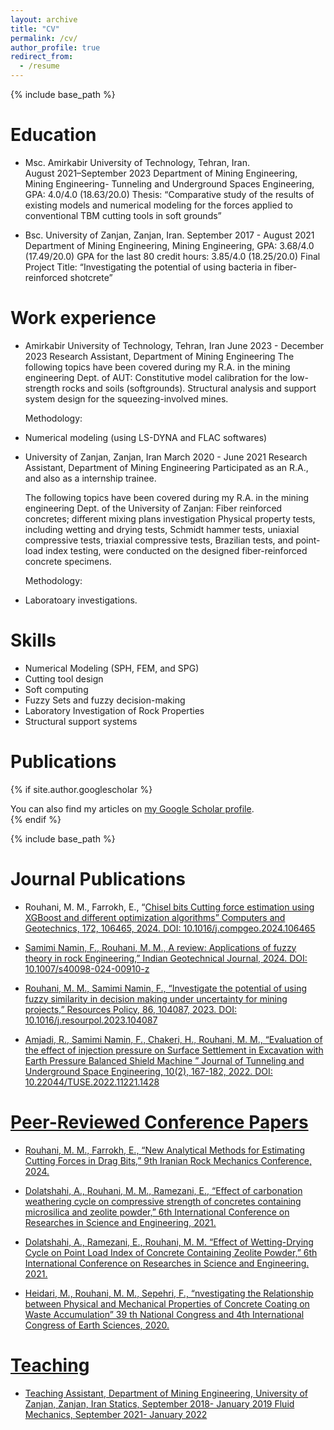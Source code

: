 ```yaml
---
layout: archive
title: "CV"
permalink: /cv/
author_profile: true
redirect_from:
  - /resume
---
```


{% include base_path %}

Education
======
* Msc.	Amirkabir University of Technology, Tehran, Iran.                                  
  August 2021–September 2023
  Department of Mining Engineering,
  Mining Engineering- Tunneling and Underground Spaces Engineering,
  GPA: 4.0/4.0 (18.63/20.0)
  Thesis: “Comparative study of the results of existing models and numerical modeling for the forces applied to conventional TBM cutting tools in soft grounds”

* Bsc.	University of Zanjan, Zanjan, Iran.
  September 2017 - August 2021
  Department of Mining Engineering,
  Mining Engineering,
  GPA: 3.68/4.0 (17.49/20.0)
  GPA for the last 80 credit hours: 3.85/4.0 (18.25/20.0) 
  Final Project Title: “Investigating the potential of using bacteria in fiber-reinforced shotcrete”


Work experience
======
* Amirkabir University of Technology, Tehran, Iran
  June 2023 - December 2023
  Research Assistant, Department of Mining Engineering
  The following topics have been covered during my R.A. in the mining engineering Dept. of AUT:
  	Constitutive model calibration for the low-strength rocks and soils (softgrounds).
  	Structural analysis and support system design for the squeezing-involved mines.

  Methodology:
*	Numerical modeling (using LS-DYNA and FLAC softwares)


* University of Zanjan, Zanjan, Iran
  March 2020 - June 2021
  Research Assistant, Department of Mining Engineering
  	Participated as an R.A., and also as a internship trainee.

  The following topics have been covered during my R.A. in the mining engineering Dept. of the University of Zanjan:
	  Fiber reinforced concretes; different mixing plans investigation
  	Physical property tests, including wetting and drying tests, Schmidt hammer tests, uniaxial compressive tests, triaxial compressive tests, Brazilian tests, and point-load index testing, were conducted on the designed fiber-reinforced concrete specimens.

  Methodology:
*	Laboratoary investigations.

  
Skills
======
* Numerical Modeling (SPH, FEM, and SPG)
* Cutting tool design
* Soft computing
* Fuzzy Sets and fuzzy decision-making
* Laboratory Investigation of Rock Properties 
* Structural support systems


Publications
======
{% if site.author.googlescholar %}
  <div class="wordwrap">You can also find my articles on <a href="{{site.author.googlescholar}}">my Google Scholar profile</a>.</div>
{% endif %}

{% include base_path %}

Journal Publications
======

* Rouhani, M. M., Farrokh, E., “<a href="{{https://doi.org/10.1016/j.compgeo.2024.106465}}">Chisel bits Cutting force estimation using XGBoost and different optimization algorithms” Computers and Geotechnics, 172, 106465, 2024. DOI: 10.1016/j.compgeo.2024.106465

* Samimi Namin, F., Rouhani, M. M., A review: Applications of fuzzy theory in rock Engineering,” Indian Geotechnical Journal, 2024. DOI: 10.1007/s40098-024-00910-z

* Rouhani, M. M., Samimi Namin, F., “Investigate the potential of using fuzzy similarity in decision making under uncertainty for mining projects,” Resources Policy, 86, 104087, 2023. DOI:  10.1016/j.resourpol.2023.104087

* Amjadi, R., Samimi Namin, F., Chakeri, H., Rouhani, M. M., “Evaluation of the effect of injection pressure on Surface Settlement in Excavation with Earth Pressure Balanced Shield Machine ” Journal of Tunneling and Underground Space Engineering, 10(2), 167-182, 2022. DOI: 10.22044/TUSE.2022.11221.1428

Peer-Reviewed Conference Papers
======
* Rouhani, M. M., Farrokh, E., “New Analytical Methods for Estimating Cutting Forces in Drag Bits,” 9th Iranian Rock Mechanics Conference, 2024.

* Dolatshahi, A., Rouhani, M. M., Ramezani, E., “Effect of carbonation weathering cycle on compressive strength of concretes containing microsilica and zeolite powder,” 6th International Conference on Researches in Science and Engineering, 2021.

* Dolatshahi, A., Ramezani, E., Rouhani, M. M. “Effect of Wetting-Drying Cycle on Point Load Index of Concrete Containing Zeolite Powder,” 6th International Conference on Researches in Science and Engineering. 2021.
 
* Heidari, M., Rouhani, M. M., Sepehri, F., “nvestigating the Relationship between Physical and Mechanical Properties of Concrete Coating on Waste Accumulation” 39 th National Congress and 4th International Congress of Earth Sciences, 2020.

  
Teaching
======

* Teaching Assistant, Department of Mining Engineering, University of Zanjan, Zanjan, Iran
  Statics, September 2018- January 2019
  Fluid Mechanics, September 2021- January 2022
  
